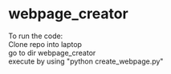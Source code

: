 # webpage_creator  

To run the code:  
    Clone repo into laptop  
    go to dir webpage_creator  
    execute by using "python create_webpage.py"   
